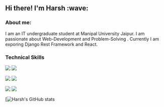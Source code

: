 
<!--
**4doctorstrange/4doctorstrange** is a ✨ _special_ ✨ repository because its `README.md` (this file) appears on your GitHub profile.
[![Anurag's GitHub stats](https://github-readme-stats.vercel.app/api?username=anuraghazra)](https://github.com/anuraghazra/github-readme-stats)
-->

<h2> Hi there! I'm Harsh :wave:</h2>

<h3>About me:</h3>
I am an IT undergraduate student at Manipal University Jaipur. I am passionate about Web-Development and Problem-Solving . Currently I am exporing Django Rest Framework and React.

<h3>Technical Skills </h3>
<p><img src="https://img.shields.io/badge/Python-14354C?style=for-the-badge&logo=python&logoColor=white" /> <img src="https://img.shields.io/badge/JavaScript-F7DF1E?style=for-the-badge&logo=javascript&logoColor=black" /></p>
<p><img src="https://img.shields.io/badge/Bootstrap-563D7C?style=for-the-badge&logo=bootstrap&logoColor=white"/> <img src="https://img.shields.io/badge/PostgreSQL-316192?style=for-the-badge&logo=postgresql&logoColor=white" /></p>
<p><img src="https://img.shields.io/badge/Django-092E20?style=for-the-badge&logo=django&logoColor=white" /> <img src="https://img.shields.io/badge/Git-F05032?style=for-the-badge&logo=git&logoColor=white" /> </p>
  


[![Harsh's GitHub stats](https://github-readme-stats.vercel.app/api?username=4doctorstrange&show_icons=true&theme=algolia)


<!--

Here are some ideas to get you started:

-  I’m currently working on ... 
- 🌱 I’m currently learning ... Django Rest Framework, React
- 👯 I’m looking to collaborate on ...   Django Projects
- 🤔 I’m looking for help with ...
- 💬 Ask me about ...
- 📫 How to reach me: ... 
- 😄 Pronouns: ...
- ⚡ Fun fact: ...
-->
